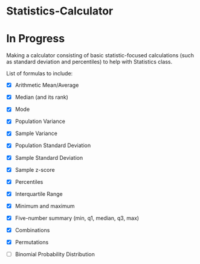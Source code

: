 # Statistics-Calculator
# In Progress

Making a calculator consisting of basic statistic-focused calculations 
(such as standard deviation and percentiles) to help with Statistics class.

List of formulas to include:
- [x] Arithmetic Mean/Average
- [x] Median (and its rank)
- [x] Mode
- [x] Population Variance
- [x] Sample Variance
- [x] Population Standard Deviation
- [x] Sample Standard Deviation
- [x] Sample z-score
- [x] Percentiles
- [x] Interquartile Range
- [x] Minimum and maximum
- [x] Five-number summary (min, q1, median, q3, max)
- [x] Combinations
- [x] Permutations
- [ ] Binomial Probability Distribution

